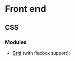 # Front end

## CSS

### Modules

* **[Grid](https://github.com/Gibe/front-end/blob/master/scss/modules/_grid.scss)** (with flexbox support):

